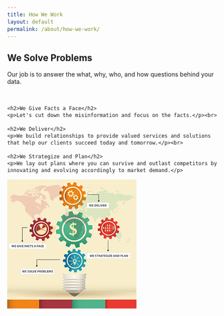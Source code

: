 ```yaml
---
title: How We Work
layout: default
permalink: /about/how-we-work/
---
```


<div class="about-content-container">	
	<h2>We Solve Problems</h2>
	<p>Our job is to answer the what, why, who, and how questions behind your data.</p><br>

	<h2>We Give Facts a Face</h2>
	<p>Let's cut down the misinformation and focus on the facts.</p><br>

	<h2>We Deliver</h2>
	<p>We build relationships to provide valued services and solutions that help our clients succeed today and tomorrow.</p><br>

	<h2>We Strategize and Plan</h2>
	<p>We lay out plans where you can survive and outlast competitors by innovating and evolving accordingly to market demand.</p>

</div>

<div class="rightcolumn">
	<div class"right-column-container">    
		<img src="/img/IMG4_HOWWEWORK-04-04 thumb.png" class="sidebar">
	</div>
</div>